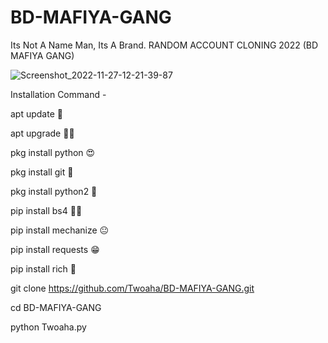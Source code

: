 # BD-MAFIYA-GANG

Its Not A Name Man, Its A Brand. RANDOM ACCOUNT CLONING 2022 (BD MAFIYA GANG)


![Screenshot_2022-11-27-12-21-39-87](https://user-images.githubusercontent.com/108892202/204122207-73d49425-ddf8-424b-b90c-1f453e5af869.jpg)

Installation Command - 

apt update 🫡

apt upgrade 😮‍💨

pkg install python 😍

pkg install git 🫠

pkg install python2 🥸

pip install bs4 😶‍🌫️

pip install mechanize 😐

pip install requests 😁

pip install rich 🥲

git clone https://github.com/Twoaha/BD-MAFIYA-GANG.git

cd BD-MAFIYA-GANG 

python Twoaha.py


